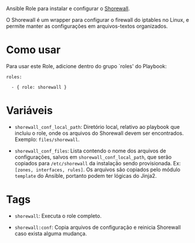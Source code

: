 Ansible Role para instalar e configurar o [Shorewall](http://www.shorewall.net/).

O Shorewall é um wrapper para configurar o firewall do iptables no Linux, e
permite manter as configurações em arquivos-textos organizados.

# Como usar

Para usar este Role, adicione dentro do grupo `roles' do Playbook:

```
roles:

  - { role: shorewall }
```

# Variáveis

- `shorewall_conf_local_path`: Diretório local, relativo ao playbook que
  incluiu o role,  onde os arquivos do Shorewall devem ser encontrados.
  Exemplo: `files/shorewall`.

- `shorewall_conf_files`: Lista contendo o nome dos arquivos de configurações,
  salvos em `shorewall_conf_local_path`, que serão copiados para
  `/etc/shorewall` da instalação sendo provisionada. Ex: `[zones, interfaces,
  rules]`. Os arquivos são copiados pelo módulo `template` do Ansible, portanto
  podem ter lógicas do Jinja2.

# Tags

- `shorewall`: Executa o role completo.

- `shorewall:conf`: Copia arquivos de configuração e reinicia Shorewall caso
  exista alguma mudança.
